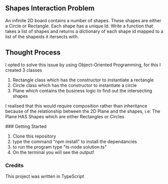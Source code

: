 ## Shapes Interaction Problem
An infinite 2D board contains a number of shapes. These shapes are either a Circle or Rectangle. Each shape has a unique Id. Write a function that takes a list of shapes and returns a dictionary of each shape id mapped to a list of the shapeids it itersects with.

## Thought Process
I opted to solve this issue by using Object-Oriented Programming, for this I created 3 classes
1) Rectangle class which has the constructor to instantiate a rectangle
2) Circle class which has the constructor to instantiate a circle
3) Plane which contains the business logic to find out the intersecting shapes

I realised that this would require composition rather than inheritance because of the relationship between the 2D Plane and the shapes, i.e: The Plane HAS Shapes which are either Rectangles or Circles

### Getting Started
1) Clone this repository
2) type the command "npm install" to install the dependancies
3) to run the program type "ts-node solution.ts"
4) On the terminal you will see the output!

### Credits
This project was written in TypeScript



